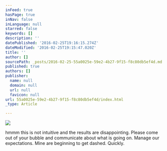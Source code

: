 ```yaml
---
inFeed: true
hasPage: true
inNav: false
inLanguage: null
starred: false
keywords: []
description: ''
datePublished: '2016-02-25T19:16:15.274Z'
dateModified: '2016-02-25T19:15:47.020Z'
title: ''
author: []
sourcePath: _posts/2016-02-25-55a0025e-59e2-4b27-9f15-f8c80db5ef4d.md
published: true
authors: []
publisher:
  name: null
  domain: null
  url: null
  favicon: null
url: 55a0025e-59e2-4b27-9f15-f8c80db5ef4d/index.html
_type: Article

---
```

![](https://the-grid-user-content.s3-us-west-2.amazonaws.com/3e91d44e-3d59-4c09-ad5a-4a34a111e36f.png)

hmmm this is not intuitive and the results are disappointing. Please come out of your bubble and communicate about what is going on. Manage our expectations. Mine are beginning to get dashed. Quickly.
